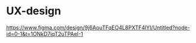 # UX-design
https://www.figma.com/design/9j6AouTFqEO4L8PXTF4lYI/Untitled?node-id=0-1&t=1ONkD7iqT2uTPAeI-1
